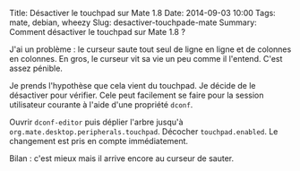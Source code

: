 Title: Désactiver le touchpad sur Mate 1.8
Date: 2014-09-03 10:00
Tags: mate, debian, wheezy
Slug: desactiver-touchpade-mate
Summary: Comment désactiver le touchpad sur Mate 1.8 ?

J'ai un problème : le curseur saute tout seul de ligne en ligne et de colonnes en colonnes. En gros, le curseur vit sa vie un peu comme il l'entend. C'est assez pénible.

Je prends l'hypothèse que cela vient du touchpad. Je décide de le désactiver pour vérifier. Cele peut facilement se faire pour la session utilisateur courante à l'aide d'une propriété `dconf`.

Ouvrir `dconf-editor` puis déplier l'arbre jusqu'à `org.mate.desktop.peripherals.touchpad`. Décocher `touchpad.enabled`. Le changement est pris en compte immédiatement.

Bilan : c'est mieux mais il arrive encore au curseur de sauter.

